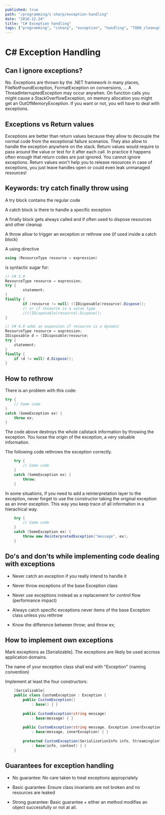 ```yaml
---
published: true
path: "/programming/c-sharp/exception-handling"
date: "2018-12-24"
title: "C# Exception handling"
tags: ["programming", "csharp", "exception", "handling", "TODO_cleanup"]
---
```

# C# Exception Handling

## Can I ignore exceptions?

No. Exceptions are thrown by the .NET framework in many places, FileNotFoundException, FormatException on conversions, ... A ThreadInterruptedException may occur anywhen. On function calls you might cause a StackOverflowException, on memory allocation you might get an OutOfMemoryException. If you want or not, you will have to deal with exceptions.

## Exceptions vs Return values

Exceptions are better than return values because they allow to decouple the normal code from the exceptional failure scenarios. They also allow to handle the exception anywhere on the stack. Return values would require to pass around the value or test for it after each call. In practice it happens often enough that return codes are just ignored. You cannot ignore exceptions. Return values won't help you to release resources in case of exceptions, you just leave handles open or could even leak unmanaged resources!

## Keywords: try catch finally throw using

A try block contains the regular code

A catch block is there to handle a specific exception

A finally block gets always called and if often used to dispose resources and other cleanup

A throw allow to trigger an exception or rethrow one (if used inside a catch block)

A using directive

```csharp
using (ResourceType resource = expression)
```

is syntactic sugar for:

```csharp
// C# 3.0
ResourceType resource = expression;
try {
		statement;
}
finally {
		if (resource != null) ((IDisposable)resource).Dispose();
		// or if resource is a value type
		//((IDisposable)resource).Dispose();
}
```

```csharp
// C# 4.0 adds an expansion if resource is a dynamic
ResourceType resource = expression;
IDisposable d = (IDisposable)resource;
try {
	statement;
}
finally {
	if (d != null) d.Dispose();
}
```

## How to rethrow

There is an problem with this code:

```csharp
try {
	// Some code
}
catch (SomeException ex) {
	throw ex;
}
```

The code above destroys the whole callstack information by throwing the exception. You loose the origin of the exception, a very valuable information.

The following code rethrows the exception correctly.

```csharp
	try {
	    // Some code
	}
	catch (SomeException ex) {
	    throw;
	}
```


In some situations, if you need to add a reinterpretation layer to the exception, never forget to use the constructor taking the original exception as an inner exception. This way you keep trace of all information in a hierachical way.

```csharp
	try {
	    // Some code
	}
	catch (SomeException ex) {
	    throw new ReinterpretedException("message", ex);
	}
```

## Do's and don'ts while implementing code dealing with exceptions


*  Never catch an exception if you really intend to handle it

*  Never throw exceptions of the base Exception class

*  Never use exceptions instead as a replacement for control flow (performance impact)

*  Always catch specific exceptions never items of the base Exception class unless you rethrow

*  Know the difference between throw; and throw ex;

## How to implement own exceptions

Mark exceptions as [Serializable]. The exceptions are likely be used accross application domains.

The name of your exception class shall end with "Exception" (naming convention)

Implement at least the four constructors:

```csharp
	[Serializable]
	public class CustomException : Exception {
	    public CustomException()
	        : base() { }
	    
	    public CustomException(string message)
	        : base(message) { }
	    
	    public CustomException(string message, Exception innerException)
	        : base(message, innerException) { }
	    
	    protected CustomException(SerializationInfo info, StreamingContext context)
	        : base(info, context) { }
	}
```

## Guarantees for exception handling

* No guarantee: No care taken to treat exceptions appropriately

* Basic guarantee: Ensure class invariants are not broken and no resources are leaked

* Strong guarantee: Basic guarantee + either an method modifies an object successfully or not at all.

